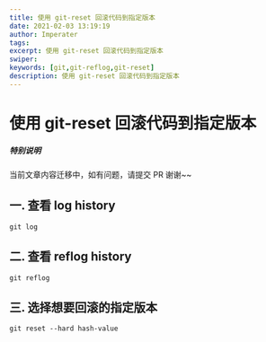 ```yaml
---
title: 使用 git-reset 回滚代码到指定版本
date: 2021-02-03 13:19:19
author: Imperater
tags:
excerpt: 使用 git-reset 回滚代码到指定版本
swiper:
keywords: [git,git-reflog,git-reset]
description: 使用 git-reset 回滚代码到指定版本
---
```


# 使用 git-reset 回滚代码到指定版本

##### **特别说明**

当前文章内容迁移中，如有问题，请提交 PR 谢谢~~

## 一. 查看 log history

```shell
git log
```

## 二. 查看 reflog history

```shell
git reflog
```


## 三. 选择想要回滚的指定版本

```shell
git reset --hard hash-value
```
